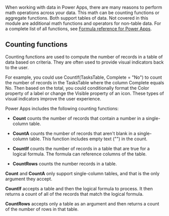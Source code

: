 When working with data in Power Apps, there are many reasons to perform
math operations across your data. This math can be counting functions or
aggregate functions. Both support tables of data. Not covered in this
module are additional math functions and operators for non-table data.
For a complete list of all functions, see [Formula reference for
Power Apps](/powerapps/maker/canvas-apps/formula-reference/?azure-portal=true).

Counting functions
------------------

Counting functions are used to compute the number of records in a table
of data based on criteria. They are often used to provide visual
indicators back to the user.

For example, you could use CountIf(TasksTable, Complete = "No") to count
the number of records in the TasksTable where the column Complete equals
No. Then based on the total, you could conditionally format the Color
property of a label or change the Visible property of an icon. These
types of visual indicators improve the user experience.

Power Apps includes the following counting functions:

- **Count** counts the number of records that contain a
    number in a single-column table.

- **CountA** counts the number of records that aren't
    blank in a single-column table. This function includes empty text
    ("") in the count.

- **CountIf** counts the number of records in a table
    that are true for a logical formula. The formula can reference
    columns of the table.

- **CountRows** counts the number records in a table.

**Count** and **CountA** only support single-column tables, and that is
the only argument they accept.

**CountIf** accepts a table and then the logical formula to process. It
then returns a count of all of the records that match the logical
formula.

**CountRows** accepts only a table as an argument and then returns a
count of the number of rows in that table. 
